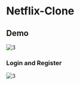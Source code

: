 # Netflix-Clone
## Demo

<img src ='https://github.com/abhi1506manu/Netflix-Clone/N-1.png' alt ='3' class = 'center'>

### Login and Register

<img src ='https://github.com/abhi1506manu/Netflix-Clone/N-2.png' alt ='3' class = 'center'>
